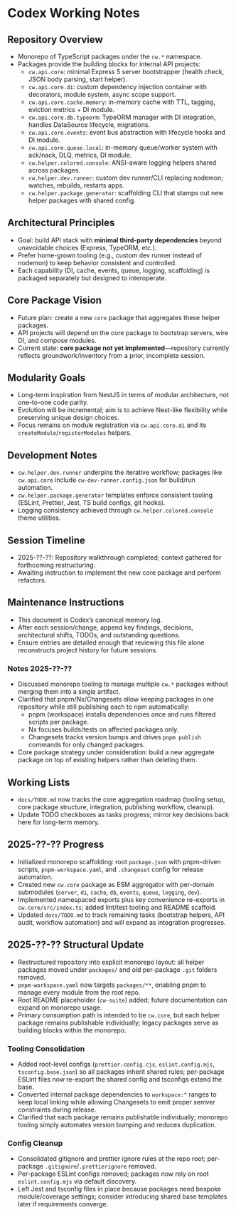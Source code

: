 # Codex Working Notes

## Repository Overview
- Monorepo of TypeScript packages under the `cw.*` namespace.
- Packages provide the building blocks for internal API projects:
  - `cw.api.core`: minimal Express 5 server bootstrapper (health check, JSON body parsing, start helper).
  - `cw.api.core.di`: custom dependency injection container with decorators, module system, async scope support.
  - `cw.api.core.cache.memory`: in-memory cache with TTL, tagging, eviction metrics + DI module.
  - `cw.api.core.db.typeorm`: TypeORM manager with DI integration, handles DataSource lifecycle, migrations.
  - `cw.api.core.events`: event bus abstraction with lifecycle hooks and DI module.
  - `cw.api.core.queue.local`: in-memory queue/worker system with ack/nack, DLQ, metrics, DI module.
  - `cw.helper.colored.console`: ANSI-aware logging helpers shared across packages.
  - `cw.helper.dev.runner`: custom dev runner/CLI replacing nodemon; watches, rebuilds, restarts apps.
  - `cw.helper.package.generator`: scaffolding CLI that stamps out new helper packages with shared config.

## Architectural Principles
- Goal: build API stack with **minimal third-party dependencies** beyond unavoidable choices (Express, TypeORM, etc.).
- Prefer home-grown tooling (e.g., custom dev runner instead of nodemon) to keep behavior consistent and controlled.
- Each capability (DI, cache, events, queue, logging, scaffolding) is packaged separately but designed to interoperate.

## Core Package Vision
- Future plan: create a new `core` package that aggregates these helper packages.
- API projects will depend on the core package to bootstrap servers, wire DI, and compose modules.
- Current state: **core package not yet implemented**—repository currently reflects groundwork/inventory from a prior, incomplete session.

## Modularity Goals
- Long-term inspiration from NestJS in terms of modular architecture, not one-to-one code parity.
- Evolution will be incremental; aim is to achieve Nest-like flexibility while preserving unique design choices.
- Focus remains on module registration via `cw.api.core.di` and its `createModule`/`registerModules` helpers.

## Development Notes
- `cw.helper.dev.runner` underpins the iterative workflow; packages like `cw.api.core` include `cw-dev-runner.config.json` for build/run automation.
- `cw.helper.package.generator` templates enforce consistent tooling (ESLint, Prettier, Jest, TS build configs, git hooks).
- Logging consistency achieved through `cw.helper.colored.console` theme utilities.

## Session Timeline
- 2025-??-??: Repository walkthrough completed; context gathered for forthcoming restructuring.
- Awaiting instruction to implement the new core package and perform refactors.

## Maintenance Instructions
- This document is Codex’s canonical memory log.
- After each session/change, append key findings, decisions, architectural shifts, TODOs, and outstanding questions.
- Ensure entries are detailed enough that reviewing this file alone reconstructs project history for future sessions.

### Notes 2025-??-??
- Discussed monorepo tooling to manage multiple `cw.*` packages without merging them into a single artifact.
- Clarified that pnpm/Nx/Changesets allow keeping packages in one repository while still publishing each to npm automatically:
  - pnpm (workspace) installs dependencies once and runs filtered scripts per package.
  - Nx focuses builds/tests on affected packages only.
  - Changesets tracks version bumps and drives `pnpm publish` commands for only changed packages.
- Core package strategy under consideration: build a new aggregate package on top of existing helpers rather than deleting them.

## Working Lists
- `docs/TODO.md` now tracks the core aggregation roadmap (tooling setup, core package structure, integration, publishing workflow, cleanup).
- Update TODO checkboxes as tasks progress; mirror key decisions back here for long-term memory.

## 2025-??-?? Progress
- Initialized monorepo scaffolding: root `package.json` with pnpm-driven scripts, `pnpm-workspace.yaml`, and `.changeset` config for release automation.
- Created new `cw.core` package as ESM aggregator with per-domain submodules (`server`, `di`, `cache`, `db`, `events`, `queue`, `logging`, `dev`).
- Implemented namespaced exports plus key convenience re-exports in `cw.core/src/index.ts`; added lint/test tooling and README scaffold.
- Updated `docs/TODO.md` to track remaining tasks (bootstrap helpers, API audit, workflow automation) and will expand as integration progresses.

## 2025-??-?? Structural Update
- Restructured repository into explicit monorepo layout: all helper packages moved under `packages/` and old per-package `.git` folders removed.
- `pnpm-workspace.yaml` now targets `packages/**`, enabling pnpm to manage every module from the root repo.
- Root README placeholder (`cw-suite`) added; future documentation can expand on monorepo usage.
- Primary consumption path is intended to be `cw.core`, but each helper package remains publishable individually; legacy packages serve as building blocks within the monorepo.

### Tooling Consolidation
- Added root-level configs (`prettier.config.cjs`, `eslint.config.mjs`, `tsconfig.base.json`) so all packages inherit shared rules; per-package ESLint files now re-export the shared config and tsconfigs extend the base.
- Converted internal package dependencies to `workspace:^` ranges to keep local linking while allowing Changesets to emit proper semver constraints during release.
- Clarified that each package remains publishable individually; monorepo tooling simply automates version bumping and reduces duplication.

### Config Cleanup
- Consolidated gitignore and prettier ignore rules at the repo root; per-package `.gitignore`/`.prettierignore` removed.
- Per-package ESLint configs removed; packages now rely on root `eslint.config.mjs` via default discovery.
- Left Jest and tsconfig files in place because packages need bespoke module/coverage settings; consider introducing shared base templates later if requirements converge.
